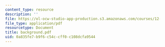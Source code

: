 ```yaml
---
content_type: resource
description: ''
file: https://ol-ocw-studio-app-production.s3.amazonaws.com/courses/12-109-petrology-fall-2005/0a835fe7b9f6c54ccff0c108dcfa9544_background.pdf
file_type: application/pdf
resourcetype: Document
title: background.pdf
uid: 0a835fe7-b9f6-c54c-cff0-c108dcfa9544
---
```

